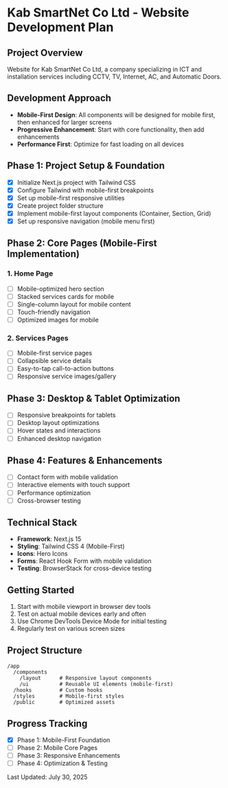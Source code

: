 # Kab SmartNet Co Ltd - Website Development Plan

## Project Overview
Website for Kab SmartNet Co Ltd, a company specializing in ICT and installation services including CCTV, TV, Internet, AC, and Automatic Doors.

## Development Approach
- **Mobile-First Design**: All components will be designed for mobile first, then enhanced for larger screens
- **Progressive Enhancement**: Start with core functionality, then add enhancements
- **Performance First**: Optimize for fast loading on all devices

## Phase 1: Project Setup & Foundation
- [x] Initialize Next.js project with Tailwind CSS
- [x] Configure Tailwind with mobile-first breakpoints
- [x] Set up mobile-first responsive utilities
- [x] Create project folder structure
- [x] Implement mobile-first layout components (Container, Section, Grid)
- [x] Set up responsive navigation (mobile menu first)

## Phase 2: Core Pages (Mobile-First Implementation)

### 1. Home Page
- [ ] Mobile-optimized hero section
- [ ] Stacked services cards for mobile
- [ ] Single-column layout for mobile content
- [ ] Touch-friendly navigation
- [ ] Optimized images for mobile

### 2. Services Pages
- [ ] Mobile-first service pages
- [ ] Collapsible service details
- [ ] Easy-to-tap call-to-action buttons
- [ ] Responsive service images/gallery

## Phase 3: Desktop & Tablet Optimization
- [ ] Responsive breakpoints for tablets
- [ ] Desktop layout optimizations
- [ ] Hover states and interactions
- [ ] Enhanced desktop navigation

## Phase 4: Features & Enhancements
- [ ] Contact form with mobile validation
- [ ] Interactive elements with touch support
- [ ] Performance optimization
- [ ] Cross-browser testing

## Technical Stack
- **Framework**: Next.js 15
- **Styling**: Tailwind CSS 4 (Mobile-First)
- **Icons**: Hero Icons
- **Forms**: React Hook Form with mobile validation
- **Testing**: BrowserStack for cross-device testing

## Getting Started
1. Start with mobile viewport in browser dev tools
2. Test on actual mobile devices early and often
3. Use Chrome DevTools Device Mode for initial testing
4. Regularly test on various screen sizes

## Project Structure
```
/app
  /components
    /layout      # Responsive layout components
    /ui          # Reusable UI elements (mobile-first)
  /hooks         # Custom hooks
  /styles        # Mobile-first styles
  /public        # Optimized assets
```

## Progress Tracking
- [x] Phase 1: Mobile-First Foundation
- [ ] Phase 2: Mobile Core Pages
- [ ] Phase 3: Responsive Enhancements
- [ ] Phase 4: Optimization & Testing

Last Updated: July 30, 2025
